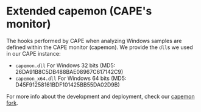 # Extended capemon (CAPE's monitor)
The hooks performed by CAPE when analyzing Windows samples are defined within the CAPE monitor (capemon).
We provide the `dll`s we used in our CAPE instance:
- `capemon.dll` For Windows 32 bits (MD5: 26DA91B8C5DB488BAE08967C617142C9)
- `capemon_x64.dll` For Windows 64 bits (MD5: D45F91258161BDF101425BB55DA02D9B)


For more info about the development and deployment, check our [capemon fork](https://github.com/reverseame/capemon).